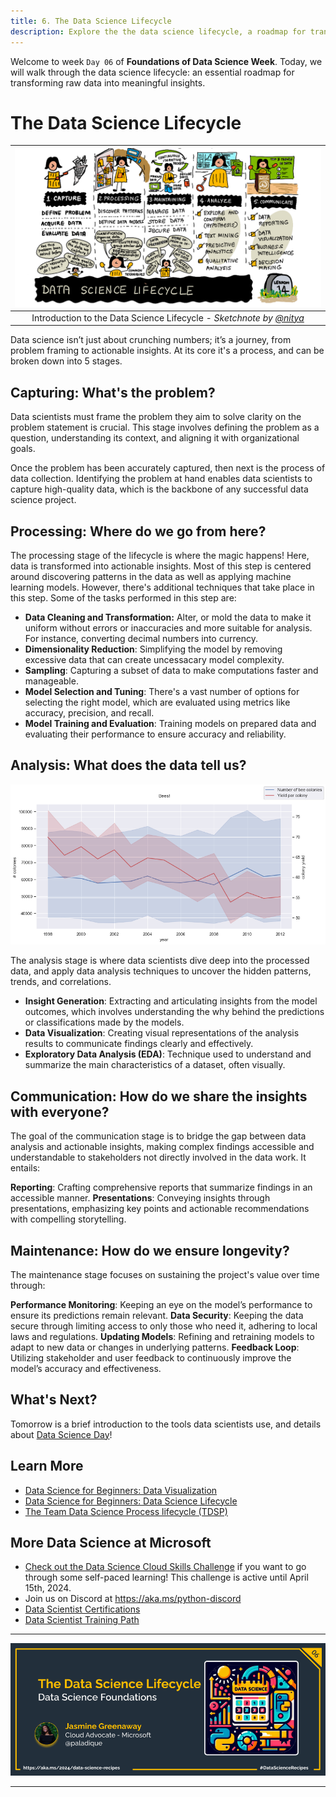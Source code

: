 ```yaml
---
title: 6. The Data Science Lifecycle
description: Explore the the data science lifecycle, a roadmap for transforming data into meaningful insights.
---
```


Welcome to week  `Day 06` of **Foundations of Data Science Week**. Today, we will walk through the data science lifecycle: an essential roadmap for transforming raw data into meaningful insights.

# The Data Science Lifecycle

|![ Sketchnote by [(@sketchthedocs)](https://sketchthedocs.dev) ](./img/sketchnote-ds-lifecycle.png)|
|:---:|
| Introduction to the Data Science Lifecycle - _Sketchnote by [@nitya](https://twitter.com/nitya)_ |

Data science isn’t just about crunching numbers; it’s a journey, from problem framing to actionable insights. At its core it's a process, and can be broken down into 5 stages.

## Capturing: What's the problem?

Data scientists must frame the problem they aim to solve clarity on the problem statement is crucial.
This stage involves defining the problem as a question, understanding its context, and aligning it with organizational goals.

Once the problem has been accurately captured, then next is the process of data collection. Identifying the problem at hand enables data scientists to capture high-quality data, which is the backbone of any successful data science project.

## Processing: Where do we go from here?

The processing stage of the lifecycle is where the magic happens! Here, data is transformed into actionable insights. Most of this step is centered around discovering patterns in the data as well as applying machine learning models. However, there's additional techniques that take place in this step. Some of the tasks performed in this step are:

- **Data Cleaning and Transformation:** Alter, or mold the data to make it uniform without errors or inaccuracies and more suitable for analysis. For instance, converting decimal numbers into currency.
- **Dimensionality Reduction**: Simplifying the model by removing excessive data that can create uncessacary model complexity.
- **Sampling**: Capturing a subset of data to make computations faster and manageable.
- **Model Selection and Tuning**: There's a vast number of options for selecting the right model, which are evaluated using metrics like accuracy, precision, and recall.
- **Model Training and Evaluation**: Training models on prepared data and evaluating their performance to ensure accuracy and reliability.

## Analysis: What does the data tell us?

![Visualization on the number of bee colonies from 1998 to 2012 ](./img/data-viz-analysis.png)

The analysis stage is where data scientists dive deep into the processed data, and apply data analysis techniques to uncover the hidden patterns, trends, and correlations.

- **Insight Generation**: Extracting and articulating insights from the model outcomes, which involves understanding the why behind the predictions or classifications made by the models.
- **Data Visualization**: Creating visual representations of the analysis results to communicate findings clearly and effectively.
- **Exploratory Data Analysis (EDA)**: Technique used  to understand and summarize the main characteristics of a dataset, often visually.

## Communication: How do we share the insights with everyone?

The goal of the communication stage is to bridge the gap between data analysis and actionable insights, making complex findings accessible and understandable to stakeholders not directly involved in the data work. It entails:

**Reporting**: Crafting comprehensive reports that summarize findings in an accessible manner.
**Presentations**: Conveying insights through presentations, emphasizing key points and actionable recommendations with compelling storytelling.

## Maintenance: How do we ensure longevity?

The maintenance stage focuses on sustaining the project's value over time through:

**Performance Monitoring**: Keeping an eye on the model’s performance to ensure its predictions remain relevant.
**Data Security**: Keeping the data secure through limiting access to only those who need it, adhering to local laws and regulations.
**Updating Models**: Refining and retraining models to adapt to new data or changes in underlying patterns.
**Feedback Loop**: Utilizing stakeholder and user feedback to continuously improve the model’s accuracy and effectiveness.

## What's Next?

Tomorrow is a brief introduction to the tools data scientists use, and details about [Data Science Day](https://aka.ms/Python/DataScienceDay)!

## Learn More

- [Data Science for Beginners: Data Visualization](https://aka.ms/python/DataScienceDay/DataViz)
- [Data Science for Beginners: Data Science Lifecycle](https://aka.ms/python/DataScienceDay/DataScienceLifecycle)
- [The Team Data Science Process lifecycle (TDSP)](https://aka.ms/python/DataScienceDay/TDSP)

## More Data Science at Microsoft

- [Check out the Data Science Cloud Skills Challenge](https://aka.ms/python/DataScienceDay/CSC) if you want to go through some self-paced learning! This challenge is active until April 15th, 2024.
- Join us on Discord at https://aka.ms/python-discord
- [Data Scientist Certifications](https://learn.microsoft.com/credentials/certifications/roles/data-scientist)
- [Data Scientist Training Path](https://learn.microsoft.com/training/career-paths/data-scientist)

<!-- for DEV.TO
---
title: The Data Science Lifecycle
published: false
description: Explore the the data science lifecycle, a roadmap for transforming data into meaningful insights.
tags: data science, machine learning, python
series: 14 Days of Data Science
canonical_url: https://aka.ms/2024/data-science-recipes

cover_image: 
--- -->

---

![Banner For Week 1 Post 6](./img/banners/DataScienceDay-Foundations-6.png)

---